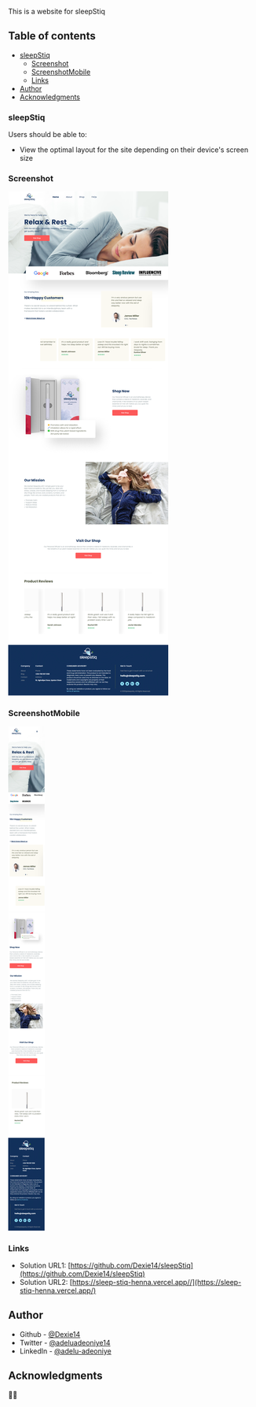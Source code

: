 This is a website for sleepStiq

## Table of contents

- [sleepStiq](#sleepStiq)
  - [Screenshot](#screenshot)
  - [ScreenshotMobile](#ScreenshotMobile)
  - [Links](#links)
- [Author](#author)
- [Acknowledgments](#acknowledgments)

### sleepStiq

Users should be able to:

- View the optimal layout for the site depending on their device's screen size

### Screenshot

![](./public/sleepStiqScreenshot.png)

### ScreenshotMobile

![](./public/sleepStiqMobile.png)

### Links

- Solution URL1: [https://github.com/Dexie14/sleepStiq](https://github.com/Dexie14/sleepStiq)
- Solution URL2: [https://sleep-stiq-henna.vercel.app//](https://sleep-stiq-henna.vercel.app/)

## Author

- Github - [@Dexie14](https://github.com/Dexie14)
- Twitter - [@adeluadeoniye14](https://www.twitter.com/adeluadeoniye14)
- LinkedIn - [@adelu-adeoniye](https://www.linkedin.com/in/adelu-adeoniye/)

## Acknowledgments

🙂🙂
